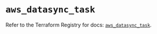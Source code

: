 # `aws_datasync_task`

Refer to the Terraform Registry for docs: [`aws_datasync_task`](https://registry.terraform.io/providers/hashicorp/aws/6.13.0/docs/resources/datasync_task).
